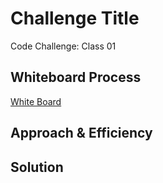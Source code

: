 # Challenge Title
<!-- Description of the challenge -->
Code Challenge: Class 01

## Whiteboard Process
[White Board](whiteboard.jpeg)

## Approach & Efficiency
<!-- What approach did you take? Why? What is the Big O space/time for this approach? -->

## Solution
<!-- Show how to run your code, and examples of it in action -->
